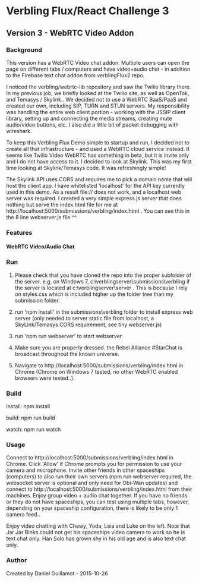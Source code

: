 # Verbling Flux/React Challenge 3

## Version 3 - WebRTC Video Addon

### Background

This version has a WebRTC Video chat addon. Multiple users can open the page on different tabs / computers and have video+audio chat - in addition to the Firebase text chat addon from verblingFlux2 repo.

I noticed the verbling/webrtc-lib repository and saw the Twilio library there. In my previous job, we briefly looked at the Twilio site, as well as OpenTok, and Temasys / Skylink.. We decided not to use a WebRTC BaaS/PaaS and created our own, including SIP, TURN and STUN servers. My responsibility was handling the entire web client portion - working with the JSSIP client library, setting up and connecting the media streams, creating mute audio/video buttons, etc. I also did a little bit of packet debugging with wireshark. 

To keep this Verbling Flux Demo simple to startup and run, I decided not to create all that infrastructure - and used a WebRTC cloud service instead. It seems like Twilio Video WebRTC has something in beta, but it is invite only and I do not have access to it. I decided to look at Skylink. This was my first time looking at Skylink/Temasys code. It was refreshingly simple!

The Skylink API uses CORS and requires me to pick a domain name that will host the client app. I have whitelisted 'localhost' for the API key currently used in this demo. As a result file:// does not work, and a localhost web server was required. I created a very simple express.js server that does nothing but serve the index.html file for me at http://localhost:5000/submissions/verbling/index.html . You can see this in the 8 line webserver.js file ^^

### Features

#### WebRTC Video/Audio Chat



### Run

1) Please check that you have cloned the repo into the proper subfolder of the server. e.g. on Windows 7, c:\verblingserver\submissions\verbling if the server is located at c:\verblingserver\server . This is because I rely on styles.css which is included higher up the folder tree than my submission folder.

2) run 'npm install' in the submissions\verbling folder to install express web server (only needed to server static file from localhost, a SkyLink/Temasys CORS requirement, see tiny webserver.js)

3) run 'npm run webserver' to start webserver

4) Make sure you are properly dressed. the Rebel Alliance #StarChat is broadcast throughout the known universe. 

5) Navigate to http://localhost:5000/submissions/verbling/index.html in Chrome (Chrome on Windows 7 tested, no other WebRTC enabled browsers were tested..).

### Build

install: npm install

build: npm run build

watch: npm run watch

### Usage

Connect to http://localhost:5000/submissions/verbling/index.html in Chrome. Click 'Allow' if Chrome prompts you for permission to use your camera and microphone. Invite other friends in other spaceships (computers) to also run their own servers (npm run webserver required, the websocket server is optional and only need for Obi-Wan updates) and connect to http://localhost:5000/submissions/verbling/index.html from their machines. Enjoy group video + audio chat together. If you have no friends or they do not have spaceships, you can test using multiple tabs, however, depending on your spaceship configuration, there is likely to be only 1 camera feed.. 

Enjoy video chatting with Chewy, Yoda, Leia and Luke on the left. Note that Jar Jar Binks could not get his spaceships video camera to work so he is text chat only. Han Solo has grown shy in his old age and is also text chat only. 

### Author

Created by Daniel Guillamot - 2015-10-26